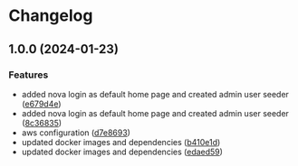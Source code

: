 # Changelog

## 1.0.0 (2024-01-23)


### Features

* added nova login as default home page and created admin user seeder ([e679d4e](https://github.com/webmappsrl/osmfeatures/commit/e679d4eda661206e610bec0270940696e145b0d2))
* added nova login as default home page and created admin user seeder ([8c36835](https://github.com/webmappsrl/osmfeatures/commit/8c368359786251756dce68af05585de6eb5d738b))
* aws configuration ([d7e8693](https://github.com/webmappsrl/osmfeatures/commit/d7e86934682d4a3a832704291bba3bae7c2a2a95))
* updated docker images and dependencies ([b410e1d](https://github.com/webmappsrl/osmfeatures/commit/b410e1d41206cc5f6c5bfe0768df8751e3fc58d5))
* updated docker images and dependencies ([edaed59](https://github.com/webmappsrl/osmfeatures/commit/edaed593f2e3a5d8152f50ba823c7e1a6c1c5f54))
